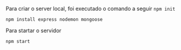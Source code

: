 Para criar o server local, foi executado o comando a seguir
`npm init`

`npm install express nodemon mongoose`

Para startar o servidor

`npm start`
